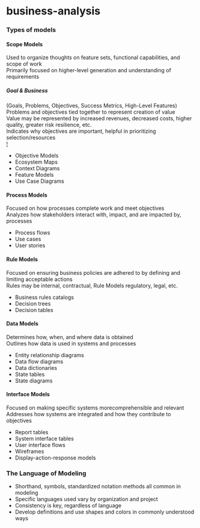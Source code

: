 # business-analysis
### Types of models
#### Scope Models
Used to organize thoughts on feature sets, functional capabilities, and scope of work       
Primarily focused on higher-level generation and understanding of requirements
##### Goal & Business 
(Goals, Problems, Objectives, Success Metrics, High-Level Features)
Problems and objectives tied together to represent creation of value        
Value may be represented by increased revenues, decreased costs, higher quality, greater risk resilience, etc.      
Indicates why objectives are important, helpful in prioritizing selection/resources     
[!](business-analysis-scope-models-goal-and-business.png)

* Objective Models
* Ecosystem Maps
* Context Diagrams
* Feature Models
* Use Case Diagrams
#### Process Models
Focused on how processes complete work and meet objectives      
Analyzes how stakeholders interact with, impact, and are impacted by, processes
* Process flows
* Use cases
* User stories
#### Rule Models
Focused on ensuring business policies are adhered to by defining and limiting acceptable actions        
Rules may be internal, contractual, Rule Models regulatory, legal, etc.
* Business rules catalogs
* Decision trees
* Decision tables
#### Data Models
Determines how, when, and where data is obtained        
Outlines how data is used in systems and processes      
* Entity relationship diagrams
* Data flow diagrams
* Data dictionaries
* State tables
* State diagrams
#### Interface Models
Focused on making specific systems morecomprehensible and relevant      
Addresses how systems are integrated and how they contribute to objectives
* Report tables
* System interface tables
* User interface flows
* Wireframes
* Display-action-response models
### The Language of Modeling
* Shorthand, symbols, standardized notation methods all common in modeling        
* Specific languages used vary by organization and project        
* Consistency is key, regardless of language 
* Develop definitions and use shapes and colors in commonly understood ways